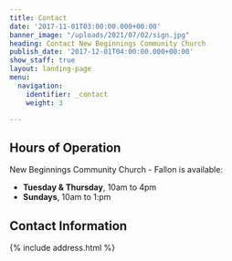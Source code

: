 ```yaml
---
title: Contact
date: '2017-11-01T03:00:00.000+00:00'
banner_image: "/uploads/2021/07/02/sign.jpg"
heading: Contact New Beginnings Community Church
publish_date: '2017-12-01T04:00:00.000+00:00'
show_staff: true
layout: landing-page
menu:
  navigation:
    identifier: _contact
    weight: 3

---
```

## Hours of Operation

New Beginnings Community Church - Fallon is available:

* **Tuesday & Thursday**, 10am to 4pm
* **Sundays**, 10am to 1:pm

## Contact Information

{% include address.html %}